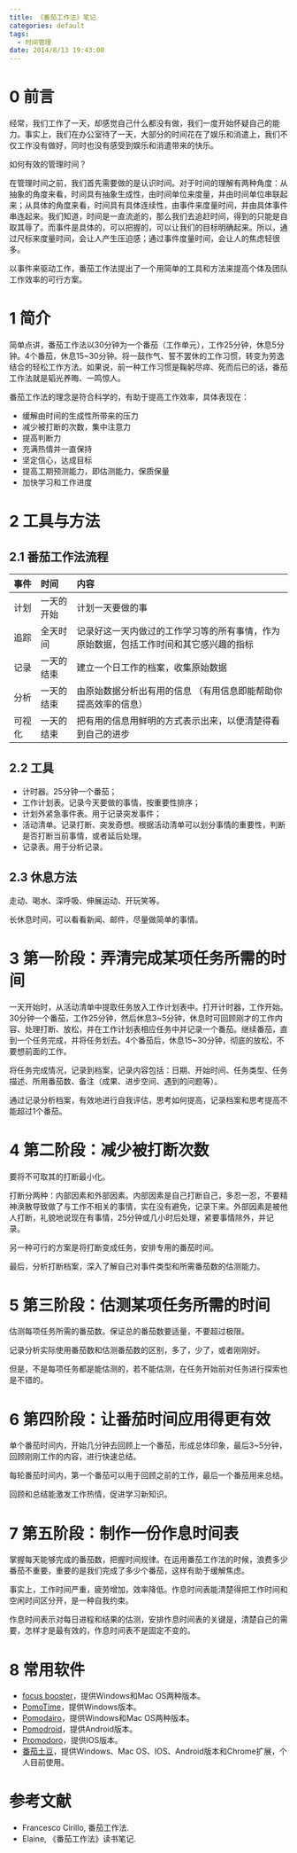 ```yaml
---
title: 《番茄工作法》笔记
categories: default
tags: 
  - 时间管理
date: 2014/8/13 19:43:00
---
```


# 0 前言

经常，我们工作了一天，却感觉自己什么都没有做，我们一度开始怀疑自己的能力。事实上，我们在办公室待了一天，大部分的时间花在了娱乐和消遣上，我们不仅工作没有做好，同时也没有感受到娱乐和消遣带来的快乐。

如何有效的管理时间？

在管理时间之前，我们首先需要做的是认识时间。对于时间的理解有两种角度：从抽象的角度来看，时间具有抽象生成性，由时间单位来度量，并由时间单位串联起来；从具体的角度来看，时间具有具体连续性，由事件来度量时间，并由具体事件串连起来。我们知道，时间是一直流逝的，那么我们去追赶时间，得到的只能是自取其辱了。而事件是具体的，可以把握的，可以让我们的目标明确起来。所以，通过尺标来度量时间，会让人产生压迫感；通过事件度量时间，会让人的焦虑轻很多。

以事件来驱动工作，番茄工作法提出了一个用简单的工具和方法来提高个体及团队工作效率的可行方案。

# 1 简介

简单点讲，番茄工作法以30分钟为一个番茄（工作单元），工作25分钟，休息5分钟。4个番茄，休息15~30分钟。将一鼓作气、誓不罢休的工作习惯，转变为劳逸结合的轻松工作方法。如果说，前一种工作习惯是鞠躬尽瘁、死而后已的话，番茄工作法就是韬光养晦、一鸣惊人。

番茄工作法的理念是符合科学的，有助于提高工作效率，具体表现在：

* 缓解由时间的生成性所带来的压力
* 减少被打断的次数，集中注意力
* 提高判断力
* 充满热情并一直保持
* 坚定信心，达成目标
* 提高工期预测能力，即估测能力，保质保量
* 加快学习和工作进度 

# 2 工具与方法

## 2.1 番茄工作法流程

|事件|时间|内容|
|:--|:--|:--|
|计划|一天的开始|计划一天要做的事|
|追踪|全天时间|记录好这一天内做过的工作学习等的所有事情，作为原始数据，包括工作时间和其它感兴趣的指标|
|记录|一天的结束|建立一个日工作的档案，收集原始数据|
|分析|一天的结束|由原始数据分析出有用的信息 （有用信息即能帮助你提高效率的信息）|
|可视化|一天的结束|把有用的信息用鲜明的方式表示出来，以便清楚得看到自己的进步|

## 2.2 工具

* 计时器。25分钟一个番茄；
* 工作计划表。记录今天要做的事情，按重要性排序；
* 计划外紧急事件表。用于记录突发事件；
* 活动清单。记录打断、突发奇想。根据活动清单可以划分事情的重要性，判断是否打断当前事情，或者延后处理。
* 记录表。用于分析记录。

## 2.3 休息方法

走动、喝水、深呼吸、伸展运动、开玩笑等。

长休息时间，可以看看新闻、邮件，尽量做简单的事情。

# 3 第一阶段：弄清完成某项任务所需的时间

一天开始时，从活动清单中提取任务放入工作计划表中。打开计时器，工作开始。30分钟一个番茄，工作25分钟，然后休息3~5分钟，休息时可回顾刚才的工作内容、处理打断、放松，并在工作计划表相应任务中并记录一个番茄。继续番茄，直到一个任务完成，并将任务划去。4个番茄后，休息15~30分钟，彻底的放松，不要想前面的工作。

将任务完成情况，记录到档案，记录内容包括：日期、开始时间、任务类型、任务描述、所用番茄数、备注（成果、进步空间、遇到的问题等）。

通过记录分析档案，有效地进行自我评估，思考如何提高，记录档案和思考提高不能超过1个番茄。

# 4 第二阶段：减少被打断次数

要将不可取其的打断最小化。

打断分两种：内部因素和外部因素。内部因素是自己打断自己，多忍一忍，不要精神涣散导致做了与工作不相关的事情，实在没有避免，记录下来。外部因素是被他人打断，礼貌地说现在有事情，25分钟或几小时后处理，紧要事情除外，并记录。

另一种可行的方案是将打断变成任务，安排专用的番茄时间。

最后，分析打断档案，深入了解自己对事件类型和所需番茄数的估测能力。

# 5 第三阶段：估测某项任务所需的时间

估测每项任务所需的番茄数。保证总的番茄数要适量，不要超过极限。

记录分析实际使用番茄数和估测番茄数的区别，多了，少了，或者刚刚好。

但是，不是每项任务都是能估测的，若不能估测，在任务开始前对任务进行探索也是不错的。

# 6 第四阶段：让番茄时间应用得更有效

单个番茄时间内，开始几分钟去回顾上一个番茄，形成总体印象，最后3~5分钟，回顾刚刚工作的内容，进行快速总结。

每轮番茄时间内，第一个番茄可以用于回顾之前的工作，最后一个番茄用来总结。

回顾和总结能激发工作热情，促进学习新知识。

# 7 第五阶段：制作一份作息时间表

掌握每天能够完成的番茄数，把握时间规律。在运用番茄工作法的时候，浪费多少番茄不重要，重要的是我们完成了多少个番茄，这样有助于缓解焦虑。

事实上，工作时间严重，疲劳增加，效率降低。作息时间表能清楚得把工作时间和空闲时间区分开，是一种自我约束。

作息时间表示对每日进程和结果的估测，安排作息时间表的关键是，清楚自己的需要，怎样才是最有效的，作息时间表不是固定不变的。

# 8 常用软件

* [focus booster][1]，提供Windows和Mac OS两种版本。
* [PomoTime][2]，提供Windows版本。
* [Pomodairo][3]，提供Windows和Mac OS两种版本。
* [Pomodroid][4]，提供Android版本。
* [Promodoro][5]，提供IOS版本。
* [番茄土豆][6]，提供Windows、Mac OS、IOS、Android版本和Chrome扩展，个人目前使用。

# 参考文献

* Francesco Cirillo, 番茄工作法.
* Elaine, 《番茄工作法》读书笔记.

[1]:https://www.focusboosterapp.com/ "focus booster"
[2]:http://www.xoring.com/ "PomoTime"
[3]:http://www.softpedia.com/get/Office-tools/Diary-Organizers-Calendar/Pomodairo.shtml "Pomodairo"
[4]:http://cn.appszoom.com/android_applications/productivity/pomodroid_fbyx.html "Pomodroid"
[5]:http://itunes.apple.com/us/app/promodoro/id359028017?mt=8 "Promodoro"
[6]:https://pomotodo.com/ "番茄土豆"




